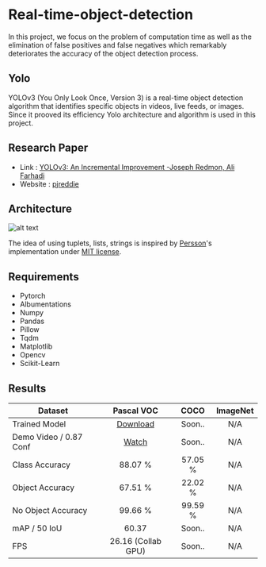 # Real-time-object-detection

In this project, we focus on the problem of computation time as well as the elimination of false positives and false negatives which remarkably deteriorates the accuracy of the object detection process.

## Yolo

YOLOv3 (You Only Look Once, Version 3) is a real-time object detection algorithm that identifies specific objects in videos, live feeds, or images. Since it prooved its efficiency Yolo architecture and algorithm is used in this project.

## Research Paper
- Link : [YOLOv3: An Incremental Improvement -Joseph Redmon, Ali Farhadi](https://pjreddie.com/media/files/papers/YOLOv3.pdf "Yolov3")
- Website : [pjreddie](https://pjreddie.com/ "pjreddie")




## Architecture
![alt text](https://miro.medium.com/max/3802/1*d4Eg17IVJ0L41e7CTWLLSg.png "Yolov3")

The idea of using tuplets, lists, strings is inspired by [Persson](https://www.youtube.com/channel/UCkzW5JSFwvKRjXABI-UTAkQ "Persson")'s implementation under [MIT license](https://en.wikipedia.org/wiki/MIT_License "MIT license").

## Requirements
- Pytorch
- Albumentations
- Numpy
- Pandas
- Pillow
- Tqdm
- Matplotlib
- Opencv
- Scikit-Learn

## Results
| Dataset  | Pascal VOC  |  COCO |  ImageNet |
| ------------ | :------------: | :------------: | :------------: |
| Trained Model  | [Download](https://drive.google.com/file/d/1vYFwiRIN7qhQgPcV5A5fNcShExUS7oFz/view?usp=sharing)  |  Soon.. |  N/A |
| Demo Video / 0.87 Conf | [Watch](https://drive.google.com/file/d/1E6HDOAlPVNL1hCpzuNA1U-CkrlYQYc7B/view?usp=sharing)  |  Soon.. |  N/A |
| Class Accuracy  | 88.07 %  |  57.05 % |  N/A |
| Object Accuracy  |  67.51 % |  22.02 % |  N/A |
| No Object Accuracy  | 99.66 %  |  99.59 % |  N/A |
| mAP / 50 IoU  | 60.37  |  Soon.. |  N/A |
| FPS  | 26.16 (Collab GPU)  |  Soon.. |  N/A |

